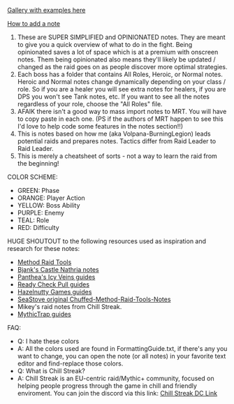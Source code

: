 [Gallery with examples here](https://imgur.com/gallery/82cnpSF)

[How to add a note](https://imgur.com/gallery/ejGGJtu)

1. These are SUPER SIMPLIFIED and OPINIONATED notes. They are meant to give you a quick overview of what to do in the fight. Being opinionated saves a lot of space which is at a premium with onscreen notes. Them being opinionated also means they'll likely be updated / changed as the raid goes on as people discover more optimal strategies.
2. Each boss has a folder that contains All Roles, Heroic, or Normal notes. Heroic and Normal notes change dynamically depending on your class / role. So if you are a healer you will see extra notes for healers, if you are DPS you won't see Tank notes, etc. If you want to see all the notes regardless of your role, choose the "All Roles" file.
3. AFAIK there isn't a good way to mass import notes to MRT. You will have to copy paste in each one. (PS if the authors of MRT happen to see this I'd love to help code some features in the notes section!!)
4. This is notes based on how me (aka Volpana-BurningLegion) leads potential raids and prepares notes. Tactics differ from Raid Leader to Raid Leader.
5. This is merely a cheatsheet of sorts - not a way to learn the raid from the beginning!

COLOR SCHEME:

- GREEN: Phase
- ORANGE: Player Action
- YELLOW: Boss Ability
- PURPLE: Enemy
- TEAL: Role
- RED: Difficulty

HUGE SHOUTOUT to the following resources used as inspiration and research for these notes:

- [Method Raid Tools](https://www.curseforge.com/wow/addons/method-raid-tools)
- [Bjank's Castle Nathria notes](https://www.reddit.com/r/CompetitiveWoW/comments/k5latn/bjanks_angryassignments_ert_notes_for_each_boss/)
- [Panthea's Icy Veins guides](https://www.icy-veins.com/wow/raid-guide-eranog-vault-of-the-incarnates)
- [Ready Check Pull guides](https://www.youtube.com/watch?v=WE4QO3FX0Ug&list=PLhx6nABtx9XMVKGICrjCnGfempm98vX68)
- [Hazelnutty Games guides](https://www.youtube.com/watch?v=Y4dexVl9alU&list=PLHBcemKOV_HYQiZO1UCKUGcPoqejzoawa)
- [SeaStove original Chuffed-Method-Raid-Tools-Notes](https://github.com/SeaStove/Chuffed-Method-Raid-Tools-Notes)
- Mikey's raid notes from Chill Streak.
- [MythicTrap guides](https://www.mythictrap.com/en)

FAQ:

- Q: I hate these colors
- A: All the colors used are found in FormattingGuide.txt, if there's any you want to change, you can open the note (or all notes) in your favorite text editor and find-replace those colors.
- Q: What is Chill Streak?
- A: Chill Streak is an EU-centric raid/Mythic+ community, focused on helping people progress through the game in chill and friendly enviroment. You can join the discord via this link: [Chill Streak DC Link](https://discord.gg/chillstreak)
